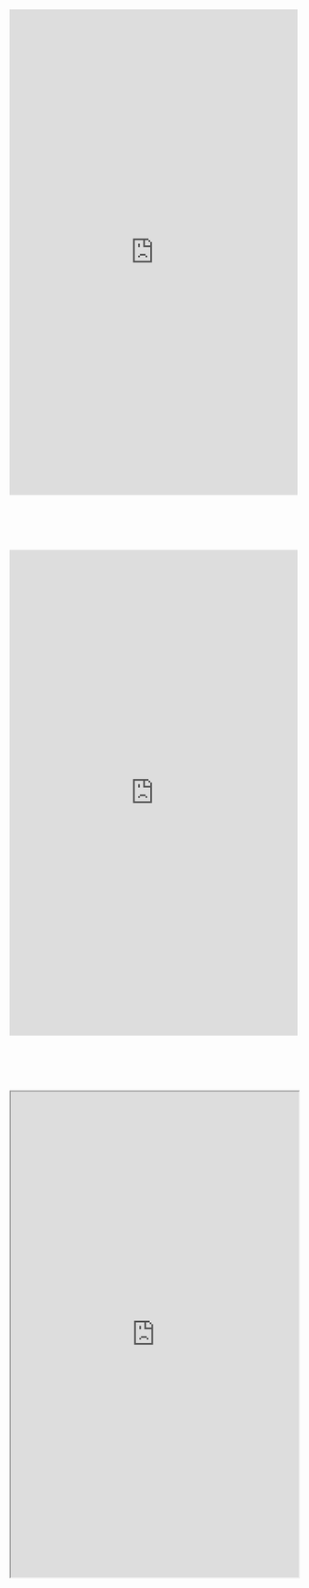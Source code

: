 <embed src="https://physics-notes.github.io/Web/Classical-mechanics-II/Classical-mechanics.pdf" width="100%" height="850px"/>

<br/><br/>
<br/><br/>

<embed src="https://physics-notes.github.io/Web/Classical-mechanics-II/Summary.pdf" width="100%" height="850px"/>

<br/><br/>
<br/><br/>

<iframe src="https://physics-notes.github.io/Web/Classical-mechanics-II/Summary.pdf" width="100%" height="850px"></iframe>
